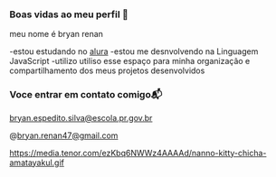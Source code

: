### Boas vidas ao meu perfil 💙

meu nome é bryan renan

-estou estudando no [alura](htts:www.aluracom.br)
-estou me desnvolvendo na Linguagem JavaScript
-utilizo utiliso esse espaço para minha organização e compartilhamento dos meus projetos desenvolvidos

### Voce entrar em contato comigo📬

bryan.espedito.silva@escola.pr.gov.br

@bryan.renan47@gmail.com


https://media.tenor.com/ezKbq6NWWz4AAAAd/nanno-kitty-chicha-amatayakul.gif
